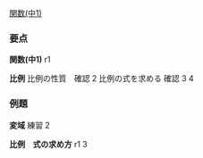 [関数(中1)](https://math.005net.com/yoten/kansu.php)

### 要点

**関数(中1)**
r1 

**比例**
比例の性質　確認 2
比例の式を求める 確認 3 4
### 例題
**変域**
練習 2

**比例　式の求め方**
r1 3

